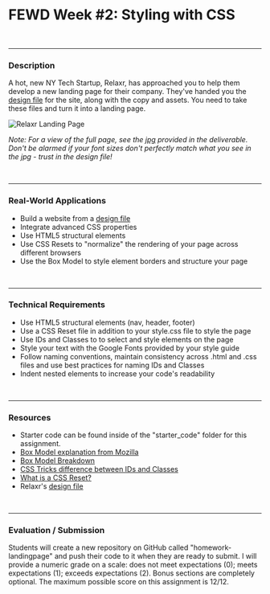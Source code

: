 # FEWD Week #2: Styling with CSS


<br>

---


### Description


A hot, new NY Tech Startup, Relaxr, has approached you to help them develop a new landing page for their company. They've handed you the [design file](./starter_code/design_file.txt) for the site, along with the copy and assets. You need to take these files and turn it into a landing page.


![Relaxr Landing Page](https://i.imgur.com/aiNUaDW.png)

*Note: For a view of the full page, see the [jpg](starter_code/images/relaxr_landing.jpg) provided in the deliverable. Don't be alarmed if your font sizes don't perfectly match what you see in the jpg - trust in the design file!*

<br>

---


### Real-World Applications


- Build a website from a [design file](starter_code/design_file.txt)
- Integrate advanced CSS properties
- Use HTML5 structural elements
- Use CSS Resets to "normalize" the rendering of your page across different browsers
- Use the Box Model to style element borders and structure your page



<br>

---


### Technical Requirements

- Use HTML5 structural elements (nav, header, footer)
- Use a CSS Reset file in addition to your style.css file to style the page
- Use IDs and Classes to to select and style elements on the page
- Style your text with the Google Fonts provided by your style guide
- Follow naming conventions, maintain consistency across .html and .css files and use best practices for naming IDs and Classes
- Indent nested elements to increase your code's readability


<br>

---

### Resources

- Starter code can be found inside of the "starter_code" folder for this assignment.
- [Box Model explanation from Mozilla](https://developer.mozilla.org/en-US/docs/Web/CSS/box_model)
- [Box Model Breakdown](http://learn.shayhowe.com/html-css/opening-the-box-model/)
- [CSS Tricks difference between IDs and Classes](https://css-tricks.com/the-difference-between-id-and-class/)
- [What is a CSS Reset?](http://www.cssreset.com/what-is-a-css-reset/)
- Relaxr's [design file](starter_code/design_file)





<br>

---

### Evaluation / Submission

Students will create a new repository on GitHub called "homework-landingpage" and push their code to it when they are ready to submit. I will provide a numeric grade on a scale: does not meet expectations (0); meets expectations (1); exceeds expectations (2). Bonus sections are completely optional. The maximum possible score on this assignment is 12/12.
